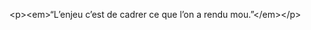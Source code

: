 &lt;p&gt;&lt;em&gt;“L’enjeu c’est de cadrer ce que l’on a rendu mou.”&lt;&#x2F;em&gt;&lt;&#x2F;p&gt;